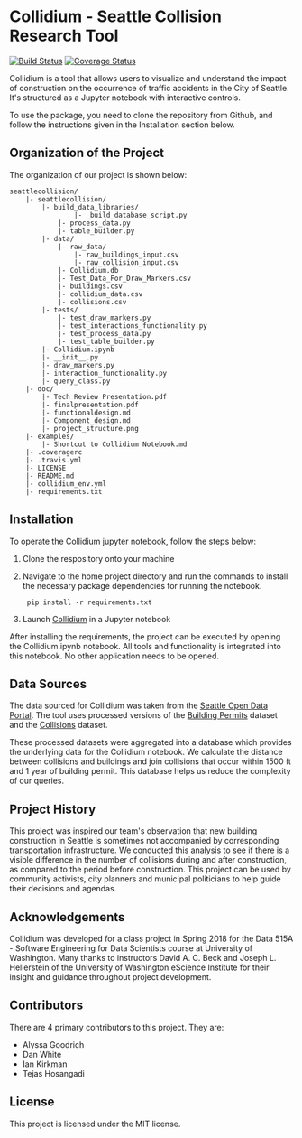 # Collidium - Seattle Collision Research Tool
[![Build Status](https://travis-ci.org/tejasmhos/seattlecollision.svg?branch=master)](https://travis-ci.org/tejasmhos/seattlecollision.svg?branch=master)
[![Coverage Status](https://coveralls.io/repos/github/tejasmhos/seattlecollision/badge.svg?branch=master)](https://coveralls.io/github/tejasmhos/seattlecollision?branch=master) 

Collidium is a tool that allows users to visualize and understand the impact of construction on the occurrence of traffic accidents in the City of Seattle. It's structured as a Jupyter notebook with interactive controls. 

To use the package, you need to clone the repository from Github, and follow the instructions given in the Installation section below.


## Organization of the Project

The organization of our project is shown below:

```
seattlecollision/
	|- seattlecollision/
		|- build_data_libraries/
		        |- _build_database_script.py
			|- process_data.py
			|- table_builder.py
		|- data/
			|- raw_data/
				|- raw_buildings_input.csv
				|- raw_collision_input.csv
			|- Collidium.db
			|- Test_Data_For_Draw_Markers.csv
			|- buildings.csv
			|- collidium_data.csv
			|- collisions.csv
		|- tests/
			|- test_draw_markers.py
			|- test_interactions_functionality.py
			|- test_process_data.py
			|- test_table_builder.py
		|- Collidium.ipynb
		|- __init__.py
		|- draw_markers.py
		|- interaction_functionality.py
		|- query_class.py
	|- doc/
		|- Tech Review Presentation.pdf
		|- finalpresentation.pdf
		|- functionaldesign.md
		|- Component_design.md
		|- project_structure.png
	|- examples/
		|- Shortcut to Collidium Notebook.md
	|- .coveragerc
	|- .travis.yml
	|- LICENSE
	|- README.md
	|- collidium_env.yml
	|- requirements.txt		
```

## Installation

To operate the Collidium jupyter notebook, follow the steps below:
1. Clone the respository onto your machine
2. Navigate to the home project directory and run the commands to install the necessary package dependencies for running the notebook.

    ``` pip install -r requirements.txt```

3. Launch [Collidium](seattlecollision/Collidium.ipynb) in a Jupyter notebook

After installing the requirements, the project can be executed by opening the Collidium.ipynb notebook. All tools and functionality is integrated into this notebook. No other application needs to be opened.

## Data Sources
 The data sourced for Collidium was taken from the [Seattle Open Data Portal](https://data.seattle.gov/). The tool uses processed versions of the [Building Permits](https://data.seattle.gov/Permitting/Building-Permits-Current/mags-97de/data) dataset and the [Collisions](https://data-seattlecitygis.opendata.arcgis.com/datasets/collisions/data) dataset. 
 
 These processed datasets were aggregated into a database which provides the underlying data for the Collidium notebook. We calculate the distance between collisions and buildings and join collisions that occur within 1500 ft and 1 year of building permit. This database helps us reduce the complexity of our queries.
 
 ## Project History
This project was inspired our team's observation that new building construction in Seattle is sometimes not accompanied by corresponding transportation infrastructure. We conducted this analysis to see if there is a visible difference in the number of collisions during and after construction, as compared to the period before construction. This project can be used by community activists, city planners and municipal politicians to help guide their decisions and agendas. 
 
 ## Acknowledgements
 
 Collidium was developed for a class project in Spring 2018 for the Data 515A - Software Engineering for Data Scientists course at University of Washington. Many thanks to instructors David A. C. Beck and Joseph L. Hellerstein of the University of Washington eScience Institute for their insight and guidance throughout project development.

## Contributors

There are 4 primary contributors to this project. They are:

- Alyssa Goodrich
- Dan White
- Ian Kirkman 
- Tejas Hosangadi

## License

This project is licensed under the MIT license.
